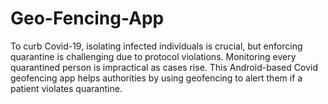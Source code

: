 # Geo-Fencing-App
To curb Covid-19, isolating infected individuals is crucial, but enforcing quarantine is challenging due to protocol violations. Monitoring every quarantined person is impractical as cases rise. This Android-based Covid geofencing app helps authorities by using geofencing to alert them if a patient violates quarantine.
